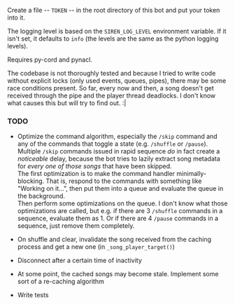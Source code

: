Create a file -- `TOKEN` -- in the root directory of this bot and put your token
into it.

The logging level is based on the `SIREN_LOG_LEVEL` environment variable.
If it isn't set, it defaults to `info` (the levels are the same as the python
logging levels).

Requires py-cord and pynacl.

The codebase is not thoroughly tested and because I tried to write code without
explicit locks (only used events, queues, pipes), there may be some race
conditions present. So far, every now and then, a song doesn't get received
through the pipe and the player thread deadlocks. I don't know what causes this
but will try to find out. :|

### TODO
* Optimize the command algorithm, especially the `/skip` command and any of the
  commands that toggle a state (e.g. `/shuffle` or `/pause`).
  Multiple `/skip` commands issued in rapid sequence _do_ in fact create a
  _noticeable_ delay, because the bot tries to lazily extract song metadata for
  _every one of those songs_ that have been skipped.  
  The first optimization is to make the command handler minimally-blocking.
  That is, respond to the commands with something like "Working on it...",
  then put them into a queue and evaluate the queue in the background.  
  Then perform some optimizations on the queue. I don't know what those
  optimizations are called, but e.g. if there are 3 `/shuffle` commands in a
  sequence, evaluate them as 1. Or if there are 4 `/pause` commands in a
  sequence, just remove them completely.

* On shuffle and clear, invalidate the song received from the caching process
  and get a new one (in `_song_player_target()`)

* Disconnect after a certain time of inactivity

* At some point, the cached songs may become stale. Implement some sort of a
  re-caching algorithm

* Write tests
